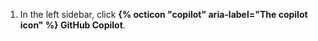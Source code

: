 1. In the left sidebar, click **{% octicon "copilot" aria-label="The copilot icon" %} GitHub Copilot**.
